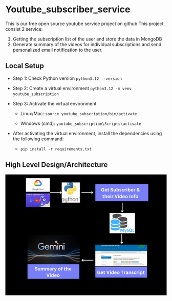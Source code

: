 # Youtube_subscriber_service

This is our free open source youtube service project on github
This project consist 2 service:
1) Getting the subscription list of the user and store the data in MongoDB
2) Generate summary of the videos for individual subscriptions and send personalized email notification to the user.

## Local Setup

- Step 1: Check Python version
    ```python3.12 --version```

- Step 2: Create a virtual environment
    ```python3.12 -m venv youtube_subscription```

- Step 3: Activate the virtual environment
    - Linux/Mac: ```source youtube_subscription/bin/activate```

    - Windows (cmd): ```youtube_subscription\Scripts\activate```
- After activating the virtual environment, install the dependencies using the following command:
  - ```pip install -r requirements.txt```

## High Level Design/Architecture

![](./assets/High_level_system_design_flow.png)